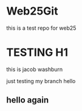 # Web25Git

this is a test repo for web25

# TESTING H1

this is jacob washburn

just testing my branch
hello

## hello again
